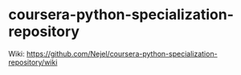 # coursera-python-specialization-repository

Wiki:
https://github.com/Nejel/coursera-python-specialization-repository/wiki
